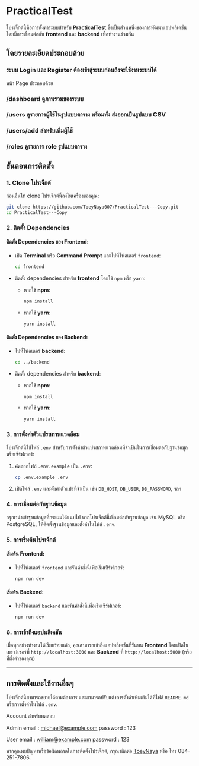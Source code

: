 
# PracticalTest

โปรเจ็กต์นี้คือการตั้งค่าระบบสำหรับ **PracticalTest** ซึ่งเป็นส่วนหนึ่งของการพัฒนาแอปพลิเคชัน โดยมีการเชื่อมต่อกับ **frontend** และ **backend** เพื่อทำงานร่วมกัน

## โดยรายละเอียดประกอบด้วย
### ระบบ Login และ Register ต้องเข้าสู่ระบบก่อนถึงจะใช้งานระบบได้
หน้า Page ประกอบด้วย
### /dashboard ดูภาพรวมของระบบ
### /users ดูรายการผู้ใช้ในรูปแบบตาราง พร้อมทั้ง ส่งออกเป็นรูปแบบ CSV
### /users/add สำหรับเพิ่มผู้ใช้ 
### /roles ดูรายการ role รูปแบบตาราง


## ขั้นตอนการติดตั้ง

### 1. Clone โปรเจ็กต์

ก่อนอื่นให้ clone โปรเจ็กต์นี้ลงในเครื่องของคุณ:

```bash
git clone https://github.com/ToeyNaya007/PracticalTest---Copy.git
cd PracticalTest---Copy
```

### 2. ติดตั้ง Dependencies

#### ติดตั้ง Dependencies ของ **Frontend**:

- เปิด **Terminal** หรือ **Command Prompt** และไปที่โฟลเดอร์ `frontend`:
  ```bash
  cd frontend
  ```

- ติดตั้ง dependencies สำหรับ **frontend** โดยใช้ `npm` หรือ `yarn`:
  - หากใช้ **npm**:
    ```bash
    npm install
    ```

  - หากใช้ **yarn**:
    ```bash
    yarn install
    ```

#### ติดตั้ง Dependencies ของ **Backend**:

- ไปที่โฟลเดอร์ **backend**:
  ```bash
  cd ../backend
  ```

- ติดตั้ง dependencies สำหรับ **backend**:
  - หากใช้ **npm**:
    ```bash
    npm install
    ```

  - หากใช้ **yarn**:
    ```bash
    yarn install
    ```

### 3. การตั้งค่าตัวแปรสภาพแวดล้อม

โปรเจ็กต์นี้ใช้ไฟล์ `.env` สำหรับการตั้งค่าตัวแปรสภาพแวดล้อมที่จำเป็นในการเชื่อมต่อกับฐานข้อมูลหรือเซิร์ฟเวอร์:

1. คัดลอกไฟล์ `.env.example` เป็น `.env`:
   ```bash
   cp .env.example .env
   ```

2. เปิดไฟล์ `.env` และตั้งค่าตัวแปรที่จำเป็น เช่น `DB_HOST`, `DB_USER`, `DB_PASSWORD`, ฯลฯ

### 4. การเชื่อมต่อกับฐานข้อมูล
กรุณานำเข้าฐานข้อมูลที่กระผมได้แนบไป
หากโปรเจ็กต์นี้เชื่อมต่อกับฐานข้อมูล เช่น MySQL หรือ PostgreSQL, ให้ติดตั้งฐานข้อมูลและตั้งค่าในไฟล์ `.env`.

### 5. การเริ่มต้นโปรเจ็กต์

#### เริ่มต้น **Frontend**:
- ไปที่โฟลเดอร์ `frontend` และรันคำสั่งนี้เพื่อเริ่มเซิร์ฟเวอร์:
  ```bash
  npm run dev
  ```

#### เริ่มต้น **Backend**:
- ไปที่โฟลเดอร์ `backend` และรันคำสั่งนี้เพื่อเริ่มเซิร์ฟเวอร์:
  ```bash
  npm run dev
  ```

### 6. การเข้าถึงแอปพลิเคชัน

เมื่อทุกอย่างทำงานได้เรียบร้อยแล้ว, คุณสามารถเข้าถึงแอปพลิเคชันที่รันบน **Frontend** โดยเปิดในเบราว์เซอร์ที่ `http://localhost:3000` และ **Backend** ที่ `http://localhost:5000` (หรือที่ตั้งค่าของคุณ)

---

## การติดตั้งและใช้งานอื่นๆ

โปรเจ็กต์นี้สามารถขยายได้ตามต้องการ และสามารถปรับแต่งการตั้งค่าเพิ่มเติมได้ที่ไฟล์ `README.md` หรือการตั้งค่าในไฟล์ `.env`.

Account สำหรับทดสอบ

Admin
email : michael@example.com
password : 123

User
email : william@example.com
password : 123

หากคุณพบปัญหาหรือข้อผิดพลาดในการติดตั้งโปรเจ็กต์, กรุณาติดต่อ [ToeyNaya](https://github.com/ToeyNaya007) หรือ โทร 084-251-7806.
